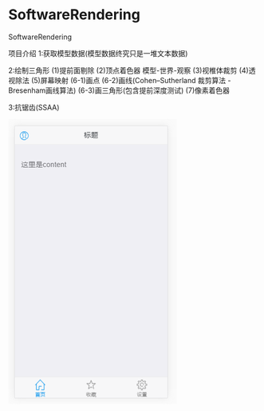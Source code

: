 # SoftwareRendering
SoftwareRendering

项目介绍
1:获取模型数据(模型数据终究只是一堆文本数据)

2:绘制三角形
(1)提前面剔除
(2)顶点着色器 模型-世界-观察
(3)视椎体裁剪
(4)透视除法
(5)屏幕映射
(6-1)画点
(6-2)画线(Cohen–Sutherland 裁剪算法 - Bresenham画线算法)
(6-3)画三角形(包含提前深度测试)
(7)像素着色器

3:抗锯齿(SSAA)

![Image text](https://raw.githubusercontent.com/hongmaju/light7Local/master/img/productShow/20170518152848.png)